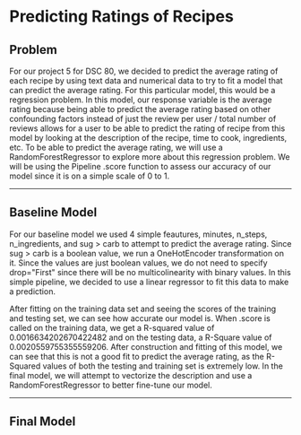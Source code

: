 # Predicting Ratings of Recipes

## Problem
For our project 5 for DSC 80, we decided to predict the average rating of each recipe by using text data and numerical data to try to fit a model that can predict the average rating. For this particular model, this would be a regression problem. In this model, our response variable is the average rating because being able to predict the average rating based on other confounding factors instead of just the review per user / total number of reviews allows for a user to be able to predict the rating of recipe from this model by looking at the description of the recipe, time to cook, ingredients, etc. To be able to predict the average rating, we will use a RandomForestRegressor to explore more about this regression problem. We will be using the Pipeline .score function to assess our accuracy of our model since it is on a simple scale of 0 to 1.

---
## Baseline Model

For our baseline model we used 4 simple feautures, minutes, n_steps, n_ingredients, and sug > carb to attempt to predict the average rating. Since sug > carb is a boolean value, we run a OneHotEncoder transformation on it. Since the values are just boolean values, we do not need to specify drop="First" since there will be no multicolinearity with binary values. In this simple pipeline, we decided to use a linear regressor to fit this data to make a prediction. 

After fitting on the training data set and seeing the scores of the training and testing set, we can see how accurate our model is. When .score is called on the training data, we get a R-squared value of 0.0016634202670422482 and on the testing data, a R-Square value of 0.0020559755355559206. After construction and fitting of this model, we can see that this is not a good fit to predict the average rating, as the R-Squared values of both the testing and training set is extremely low. In the final model, we will attempt to vectorize the description and use a RandomForestRegressor to better fine-tune our model.

---
## Final Model